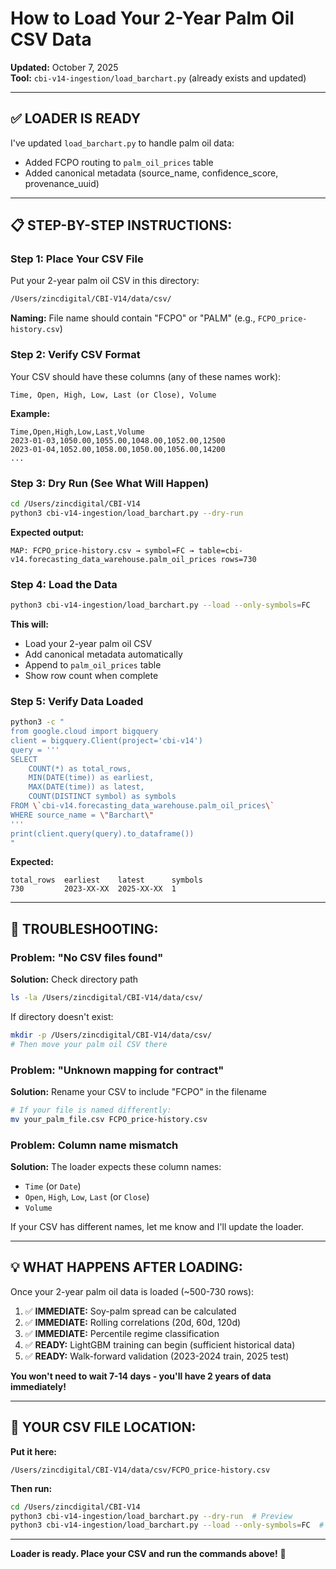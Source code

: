 # How to Load Your 2-Year Palm Oil CSV Data

**Updated:** October 7, 2025  
**Tool:** `cbi-v14-ingestion/load_barchart.py` (already exists and updated)

---

## ✅ **LOADER IS READY**

I've updated `load_barchart.py` to handle palm oil data:
- Added FCPO routing to `palm_oil_prices` table
- Added canonical metadata (source_name, confidence_score, provenance_uuid)

---

## 📋 **STEP-BY-STEP INSTRUCTIONS:**

### **Step 1: Place Your CSV File**

Put your 2-year palm oil CSV in this directory:
```bash
/Users/zincdigital/CBI-V14/data/csv/
```

**Naming:** File name should contain "FCPO" or "PALM" (e.g., `FCPO_price-history.csv`)

### **Step 2: Verify CSV Format**

Your CSV should have these columns (any of these names work):
```
Time, Open, High, Low, Last (or Close), Volume
```

**Example:**
```
Time,Open,High,Low,Last,Volume
2023-01-03,1050.00,1055.00,1048.00,1052.00,12500
2023-01-04,1052.00,1058.00,1050.00,1056.00,14200
...
```

### **Step 3: Dry Run (See What Will Happen)**

```bash
cd /Users/zincdigital/CBI-V14
python3 cbi-v14-ingestion/load_barchart.py --dry-run
```

**Expected output:**
```
MAP: FCPO_price-history.csv → symbol=FC → table=cbi-v14.forecasting_data_warehouse.palm_oil_prices rows=730
```

### **Step 4: Load the Data**

```bash
python3 cbi-v14-ingestion/load_barchart.py --load --only-symbols=FC
```

**This will:**
- Load your 2-year palm oil CSV
- Add canonical metadata automatically
- Append to `palm_oil_prices` table
- Show row count when complete

### **Step 5: Verify Data Loaded**

```bash
python3 -c "
from google.cloud import bigquery
client = bigquery.Client(project='cbi-v14')
query = '''
SELECT 
    COUNT(*) as total_rows,
    MIN(DATE(time)) as earliest,
    MAX(DATE(time)) as latest,
    COUNT(DISTINCT symbol) as symbols
FROM \`cbi-v14.forecasting_data_warehouse.palm_oil_prices\`
WHERE source_name = \"Barchart\"
'''
print(client.query(query).to_dataframe())
"
```

**Expected:**
```
total_rows  earliest    latest      symbols
730         2023-XX-XX  2025-XX-XX  1
```

---

## 🔧 **TROUBLESHOOTING:**

### **Problem: "No CSV files found"**
**Solution:** Check directory path
```bash
ls -la /Users/zincdigital/CBI-V14/data/csv/
```

If directory doesn't exist:
```bash
mkdir -p /Users/zincdigital/CBI-V14/data/csv/
# Then move your palm oil CSV there
```

### **Problem: "Unknown mapping for contract"**
**Solution:** Rename your CSV to include "FCPO" in the filename
```bash
# If your file is named differently:
mv your_palm_file.csv FCPO_price-history.csv
```

### **Problem: Column name mismatch**
**Solution:** The loader expects these column names:
- `Time` (or `Date`)
- `Open`, `High`, `Low`, `Last` (or `Close`)
- `Volume`

If your CSV has different names, let me know and I'll update the loader.

---

## 💡 **WHAT HAPPENS AFTER LOADING:**

Once your 2-year palm oil data is loaded (~500-730 rows):

1. ✅ **IMMEDIATE:** Soy-palm spread can be calculated
2. ✅ **IMMEDIATE:** Rolling correlations (20d, 60d, 120d)
3. ✅ **IMMEDIATE:** Percentile regime classification
4. ✅ **READY:** LightGBM training can begin (sufficient historical data)
5. ✅ **READY:** Walk-forward validation (2023-2024 train, 2025 test)

**You won't need to wait 7-14 days - you'll have 2 years of data immediately!**

---

## 📍 **YOUR CSV FILE LOCATION:**

**Put it here:**
```
/Users/zincdigital/CBI-V14/data/csv/FCPO_price-history.csv
```

**Then run:**
```bash
cd /Users/zincdigital/CBI-V14
python3 cbi-v14-ingestion/load_barchart.py --dry-run  # Preview
python3 cbi-v14-ingestion/load_barchart.py --load --only-symbols=FC  # Load
```

---

**Loader is ready. Place your CSV and run the commands above!** 🚀
